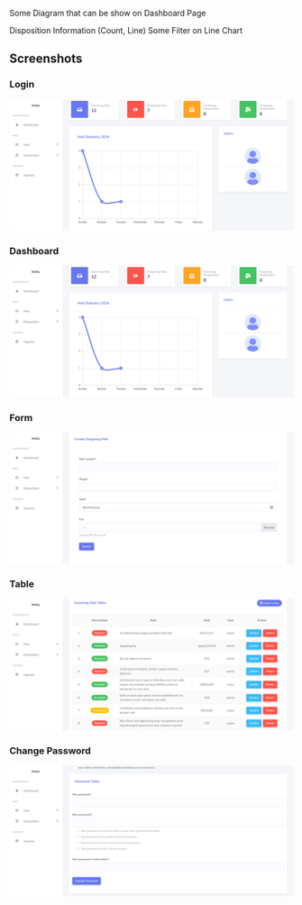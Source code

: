 Some Diagram that can be show on Dashboard Page

Disposition Information (Count, Line)
Some Filter on Line Chart

## Screenshots

### Login

![Login](images/image_login.png)

### Dashboard

![Dashboard](images/image_dashboard.png)

### Form

![Form](images/image_form.png)

### Table

![Table](images/image_table.png)

### Change Password

![Change Password](images/image_change_password.png)
